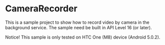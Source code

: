 # CameraRecorder 
This is a sample project to show how to record video by camera in the background service.
The sample need be built in API Level 16 (or later).

Notice!
This sample is only tested on HTC One (M8) device (Android 5.0.2).
